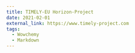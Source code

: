 ```yaml
---
title: TIMELY-EU Horizon-Project
date: 2021-02-01
external_link: https://www.timely-project.com
tags:
  - Wowchemy
  - Markdown
---
```

